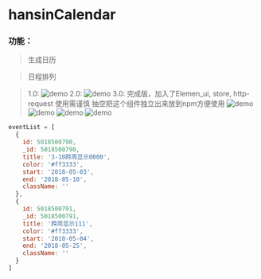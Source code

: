 # hansinCalendar

### 功能：
> 生成日历

> 日程排列

> 1.0: 
![demo](https://github.com/hansinhu/eventCalendar/blob/master/hansinevet.png)
> 2.0:
![demo](https://github.com/hansinhu/eventCalendar/blob/master/calendar-v2.0.png)
> 3.0: 完成版，加入了Elemen_ui, store, http-request 使用需谨慎
> 抽空把这个组件独立出来放到npm方便使用
![demo](https://github.com/hansinhu/eventCalendar/blob/master/3.0-1.png)
![demo](https://github.com/hansinhu/eventCalendar/blob/master/3.0-2.png)
![demo](https://github.com/hansinhu/eventCalendar/blob/master/3.0-3.png)
![demo](https://github.com/hansinhu/eventCalendar/blob/master/3.0-4.png)


```js
eventList = [
  {
    id: 5018500790,
    _id: 5018500790,
    title: '3-10跨周显示0000',
    color: '#ff3333',
    start: '2018-05-03',
    end: '2018-05-10',
    className: ''
  },
  {
    id: 5018500791,
    _id: 5018500791,
    title: '跨周显示111',
    color: '#ff3333',
    start: '2018-05-04',
    end: '2018-05-25',
    className: ''
  }
]
```
